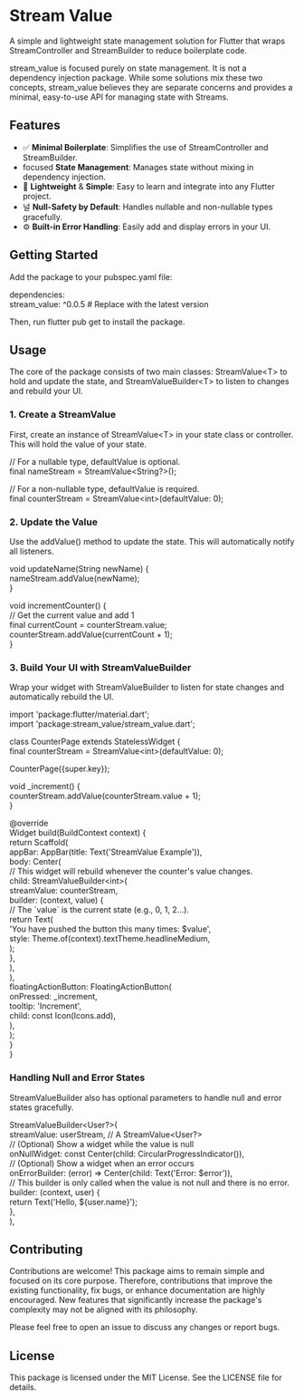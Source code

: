 # **Stream Value**

A simple and lightweight state management solution for Flutter that wraps StreamController and StreamBuilder to reduce boilerplate code.

stream\_value is focused purely on state management. It is not a dependency injection package. While some solutions mix these two concepts, stream\_value believes they are separate concerns and provides a minimal, easy-to-use API for managing state with Streams.

## **Features**

* ✅ **Minimal Boilerplate**: Simplifies the use of StreamController and StreamBuilder.  
* focused **State Management**: Manages state without mixing in dependency injection.  
* 🚀 **Lightweight** & **Simple**: Easy to learn and integrate into any Flutter project.  
* 널 **Null-Safety by Default**: Handles nullable and non-nullable types gracefully.  
* ⚙️ **Built-in Error Handling**: Easily add and display errors in your UI.

## **Getting Started**

Add the package to your pubspec.yaml file:

dependencies:  
  stream\_value: ^0.0.5 \# Replace with the latest version

Then, run flutter pub get to install the package.

## **Usage**

The core of the package consists of two main classes: StreamValue\<T\> to hold and update the state, and StreamValueBuilder\<T\> to listen to changes and rebuild your UI.

### **1\. Create a StreamValue**

First, create an instance of StreamValue\<T\> in your state class or controller. This will hold the value of your state.

// For a nullable type, defaultValue is optional.  
final nameStream \= StreamValue\<String?\>();

// For a non-nullable type, defaultValue is required.  
final counterStream \= StreamValue\<int\>(defaultValue: 0);

### **2\. Update the Value**

Use the addValue() method to update the state. This will automatically notify all listeners.

void updateName(String newName) {  
  nameStream.addValue(newName);  
}

void incrementCounter() {  
  // Get the current value and add 1  
  final currentCount \= counterStream.value;  
  counterStream.addValue(currentCount \+ 1);  
}

### **3\. Build Your UI with StreamValueBuilder**

Wrap your widget with StreamValueBuilder to listen for state changes and automatically rebuild the UI.

import 'package:flutter/material.dart';  
import 'package:stream\_value/stream\_value.dart';

class CounterPage extends StatelessWidget {  
  final counterStream \= StreamValue\<int\>(defaultValue: 0);

  CounterPage({super.key});

  void \_increment() {  
    counterStream.addValue(counterStream.value \+ 1);  
  }

  @override  
  Widget build(BuildContext context) {  
    return Scaffold(  
      appBar: AppBar(title: Text('StreamValue Example')),  
      body: Center(  
        // This widget will rebuild whenever the counter's value changes.  
        child: StreamValueBuilder\<int\>(  
          streamValue: counterStream,  
          builder: (context, value) {  
            // The \`value\` is the current state (e.g., 0, 1, 2...).  
            return Text(  
              'You have pushed the button this many times: $value',  
              style: Theme.of(context).textTheme.headlineMedium,  
            );  
          },  
        ),  
      ),  
      floatingActionButton: FloatingActionButton(  
        onPressed: \_increment,  
        tooltip: 'Increment',  
        child: const Icon(Icons.add),  
      ),  
    );  
  }  
}

### **Handling Null and Error States**

StreamValueBuilder also has optional parameters to handle null and error states gracefully.

StreamValueBuilder\<User?\>(  
  streamValue: userStream, // A StreamValue\<User?\>  
  // (Optional) Show a widget while the value is null  
  onNullWidget: const Center(child: CircularProgressIndicator()),  
  // (Optional) Show a widget when an error occurs  
  onErrorBuilder: (error) \=\> Center(child: Text('Error: $error')),  
  // This builder is only called when the value is not null and there is no error.  
  builder: (context, user) {  
    return Text('Hello, ${user.name}');  
  },  
),

## **Contributing**

Contributions are welcome\! This package aims to remain simple and focused on its core purpose. Therefore, contributions that improve the existing functionality, fix bugs, or enhance documentation are highly encouraged. New features that significantly increase the package's complexity may not be aligned with its philosophy.

Please feel free to open an issue to discuss any changes or report bugs.

## **License**

This package is licensed under the MIT License. See the LICENSE file for details.